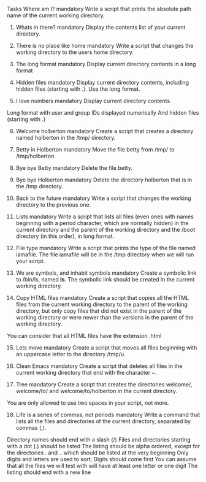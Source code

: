 Tasks
Where am I? mandatory
Write a script that prints the absolute path name of the current working directory.

1. Whats in there? mandatory
Display the contents list of your current directory.

2. There is no place like home mandatory
Write a script that changes the working directory to the users home directory.

3. The long format mandatory
Display current directory contents in a long format

4. Hidden files mandatory
Display current directory contents, including hidden files (starting with .). Use the long format.

5. I love numbers mandatory
Display current directory contents.

Long format
with user and group IDs displayed numerically
And hidden files (starting with .)

6. Welcome holberton mandatory
Create a script that creates a directory named holberton in the /tmp/ directory.

7. Betty in Holberton mandatory
Move the file betty from /tmp/ to /tmp/holberton.

8. Bye bye Betty mandatory
Delete the file betty.

9. Bye bye Holberton mandatory
Delete the directory holberton that is in the /tmp directory.

10. Back to the future mandatory
Write a script that changes the working directory to the previous one.

11. Lists mandatory
Write a script that lists all files (even ones with names beginning with a period character, which are normally hidden) in the current directory and the parent of the working directory and the /boot directory (in this order), in long format.

12. File type mandatory
Write a script that prints the type of the file named iamafile. The file iamafile will be in the /tmp directory when we will run your script.

13. We are symbols, and inhabit symbols mandatory
Create a symbolic link to /bin/ls, named __ls__. The symbolic link should be created in the current working directory.

14. Copy HTML files mandatory
Create a script that copies all the HTML files from the current working directory to the parent of the working directory, but only copy files that did not exist in the parent of the working directory or were newer than the versions in the parent of the working directory.

You can consider that all HTML files have the extension .html

15. Lets move mandatory
Create a script that moves all files beginning with an uppercase letter to the directory /tmp/u.

16. Clean Emacs mandatory
Create a script that deletes all files in the current working directory that end with the character ~.

17. Tree mandatory
Create a script that creates the directories welcome/, welcome/to/ and welcome/to/holberton in the current directory.

You are only allowed to use two spaces in your script, not more.

18. Life is a series of commas, not periods mandatory
Write a command that lists all the files and directories of the current directory, separated by commas (,).

Directory names should end with a slash (/)
Files and directories starting with a dot (.) should be listed
The listing should be alpha ordered, except for the directories . and .. which should be listed at the very beginning
Only digits and letters are used to sort; Digits should come first
You can assume that all the files we will test with will have at least one letter or one digit
The listing should end with a new line
